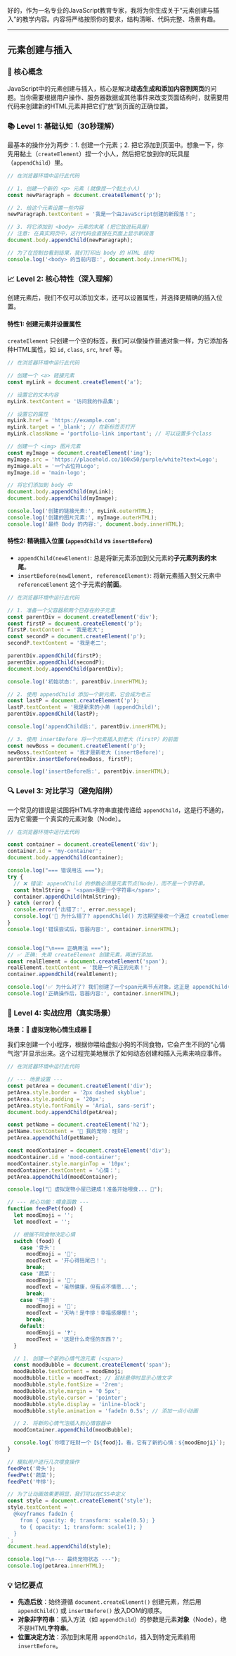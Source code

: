 好的，作为一名专业的JavaScript教育专家，我将为你生成关于“元素创建与插入”的教学内容。内容将严格按照你的要求，结构清晰、代码完整、场景有趣。

---

## 元素创建与插入

### 🎯 核心概念
JavaScript中的元素创建与插入，核心是解决**动态生成和添加内容到网页**的问题。当你需要根据用户操作、服务器数据或其他事件来改变页面结构时，就需要用代码来创建新的HTML元素并把它们“放”到页面的正确位置。

### 📚 Level 1: 基础认知（30秒理解）
最基本的操作分为两步：1. 创建一个元素；2. 把它添加到页面中。想象一下，你先用黏土（`createElement`）捏一个小人，然后把它放到你的玩具屋（`appendChild`）里。

```javascript
// 在浏览器环境中运行此代码

// 1. 创建一个新的 <p> 元素 (就像捏一个黏土小人)
const newParagraph = document.createElement('p');

// 2. 给这个元素设置一些内容
newParagraph.textContent = '我是一个由JavaScript创建的新段落！';

// 3. 将它添加到 <body> 元素的末尾 (把它放进玩具屋)
// 注意: 在真实网页中，这行代码会直接在页面上显示新段落
document.body.appendChild(newParagraph);

// 为了在控制台看到结果，我们打印出 body 的 HTML 结构
console.log('<body> 的当前内容:', document.body.innerHTML);
```

### 📈 Level 2: 核心特性（深入理解）
创建元素后，我们不仅可以添加文本，还可以设置属性，并选择更精确的插入位置。

#### 特性1: 创建元素并设置属性
`createElement` 只创建一个空的标签，我们可以像操作普通对象一样，为它添加各种HTML属性，如 `id`, `class`, `src`, `href` 等。

```javascript
// 在浏览器环境中运行此代码

// 创建一个 <a> 链接元素
const myLink = document.createElement('a');

// 设置它的文本内容
myLink.textContent = '访问我的作品集';

// 设置它的属性
myLink.href = 'https://example.com';
myLink.target = '_blank'; // 在新标签页打开
myLink.className = 'portfolio-link important'; // 可以设置多个class

// 创建一个 <img> 图片元素
const myImage = document.createElement('img');
myImage.src = 'https://placehold.co/100x50/purple/white?text=Logo';
myImage.alt = '一个占位符Logo';
myImage.id = 'main-logo';

// 将它们添加到 body 中
document.body.appendChild(myLink);
document.body.appendChild(myImage);

console.log('创建的链接元素:', myLink.outerHTML);
console.log('创建的图片元素:', myImage.outerHTML);
console.log('最终 Body 的内容:', document.body.innerHTML);
```

#### 特性2: 精确插入位置 (`appendChild` vs `insertBefore`)
- `appendChild(newElement)`: 总是将新元素添加到父元素的**子元素列表的末尾**。
- `insertBefore(newElement, referenceElement)`: 将新元素插入到父元素中 `referenceElement` 这个子元素的**前面**。

```javascript
// 在浏览器环境中运行此代码

// 1. 准备一个父容器和两个已存在的子元素
const parentDiv = document.createElement('div');
const firstP = document.createElement('p');
firstP.textContent = '我是老大';
const secondP = document.createElement('p');
secondP.textContent = '我是老二';

parentDiv.appendChild(firstP);
parentDiv.appendChild(secondP);
document.body.appendChild(parentDiv);

console.log('初始状态:', parentDiv.innerHTML);

// 2. 使用 appendChild 添加一个新元素，它会成为老三
const lastP = document.createElement('p');
lastP.textContent = '我是新来的小弟 (appendChild)';
parentDiv.appendChild(lastP);

console.log('appendChild后:', parentDiv.innerHTML);

// 3. 使用 insertBefore 将一个元素插入到老大（firstP）的前面
const newBoss = document.createElement('p');
newBoss.textContent = '我才是新老大 (insertBefore)';
parentDiv.insertBefore(newBoss, firstP);

console.log('insertBefore后:', parentDiv.innerHTML);
```

### 🔍 Level 3: 对比学习（避免陷阱）
一个常见的错误是试图将HTML字符串直接传递给 `appendChild`，这是行不通的，因为它需要一个真实的元素对象（Node）。

```javascript
// 在浏览器环境中运行此代码

const container = document.createElement('div');
container.id = 'my-container';
document.body.appendChild(container);

console.log("=== 错误用法 ===");
try {
  // ❌ 错误: appendChild 的参数必须是元素节点(Node)，而不是一个字符串。
  const htmlString = '<span>我是一个字符串</span>';
  container.appendChild(htmlString);
} catch (error) {
  console.error('出错了:', error.message);
  console.log('🤔 为什么错了? appendChild() 方法期望接收一个通过 createElement() 创建的真实DOM元素对象，而不是一串描述HTML的文本。');
}
console.log('错误尝试后，容器内容:', container.innerHTML);


console.log("\n=== 正确用法 ===");
// ✅ 正确: 先用 createElement 创建元素，再进行添加。
const realElement = document.createElement('span');
realElement.textContent = '我是一个真正的元素！';
container.appendChild(realElement);

console.log('✅ 为什么对了? 我们创建了一个span元素节点对象，这正是 appendChild() 所需要的。');
console.log('正确操作后，容器内容:', container.innerHTML);
```

### 🚀 Level 4: 实战应用（真实场景）
**场景：🐾 虚拟宠物心情生成器 🐾**

我们来创建一个小程序，根据你喂给虚拟小狗的不同食物，它会产生不同的“心情气泡”并显示出来。这个过程完美地展示了如何动态创建和插入元素来响应事件。

```javascript
// 在浏览器环境中运行此代码

// --- 场景设置 ---
const petArea = document.createElement('div');
petArea.style.border = '2px dashed skyblue';
petArea.style.padding = '20px';
petArea.style.fontFamily = 'Arial, sans-serif';
document.body.appendChild(petArea);

const petName = document.createElement('h2');
petName.textContent = '🐶 我的宠物：旺财';
petArea.appendChild(petName);

const moodContainer = document.createElement('div');
moodContainer.id = 'mood-container';
moodContainer.style.marginTop = '10px';
moodContainer.textContent = '心情：';
petArea.appendChild(moodContainer);

console.log("🌟 虚拟宠物小屋已建成！准备开始喂食... 🌟");

// --- 核心功能：喂食函数 ---
function feedPet(food) {
  let moodEmoji = '';
  let moodText = '';

  // 根据不同食物决定心情
  switch (food) {
    case '骨头':
      moodEmoji = '🦴';
      moodText = '开心得摇尾巴！';
      break;
    case '蔬菜':
      moodEmoji = '🥦';
      moodText = '虽然健康，但有点不情愿...';
      break;
    case '牛排':
      moodEmoji = '🥩';
      moodText = '天呐！是牛排！幸福感爆棚！';
      break;
    default:
      moodEmoji = '❓';
      moodText = '这是什么奇怪的东西？';
  }

  // 1. 创建一个新的心情气泡元素 (<span>)
  const moodBubble = document.createElement('span');
  moodBubble.textContent = moodEmoji;
  moodBubble.title = moodText; // 鼠标悬停时显示心情文字
  moodBubble.style.fontSize = '2rem';
  moodBubble.style.margin = '0 5px';
  moodBubble.style.cursor = 'pointer';
  moodBubble.style.display = 'inline-block';
  moodBubble.style.animation = 'fadeIn 0.5s'; // 添加一点小动画

  // 2. 将新的心情气泡插入到心情容器中
  moodContainer.appendChild(moodBubble);

  console.log(`你喂了旺财一个【${food}】。看，它有了新的心情：${moodEmoji}`);
}

// 模拟用户进行几次喂食操作
feedPet('骨头');
feedPet('蔬菜');
feedPet('牛排');

// 为了让动画效果更明显，我们可以在CSS中定义
const style = document.createElement('style');
style.textContent = `
  @keyframes fadeIn {
    from { opacity: 0; transform: scale(0.5); }
    to { opacity: 1; transform: scale(1); }
  }
`;
document.head.appendChild(style);

console.log("\n--- 最终宠物状态 ---");
console.log(petArea.innerHTML);
```

### 💡 记忆要点
- **先造后放**：始终遵循 `document.createElement()` 创建元素，然后用 `appendChild()` 或 `insertBefore()` 放入DOM的顺序。
- **对象非字符串**：插入方法（如 `appendChild`）的参数是元素**对象**（Node），绝不是HTML**字符串**。
- **位置决定方法**：添加到末尾用 `appendChild`，插入到特定元素前用 `insertBefore`。

<!--
metadata:
  syntax: ["let", "const", "function", "switch"]
  pattern: ["error-handling"]
  api: ["document.createElement", "element.appendChild", "element.insertBefore", "element.textContent", "element.innerHTML", "element.outerHTML"]
  concept: ["dom-manipulation", "node", "element"]
  difficulty: intermediate
  dependencies: ["无"]
  related: ["js-sec-6-1-4"]
-->
